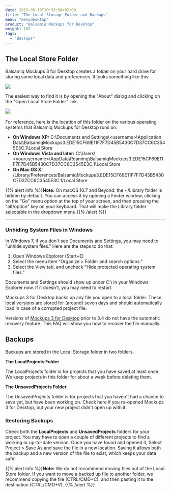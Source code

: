 ```yaml
---
date: 2015-05-10T10:33:54+02:00
title: "The Local Storage Folder and Backups"
menu: "menudesktop"
product: "Balsamiq Mockups for Desktop"
weight: 192
tags:
  - "Backups"
---
```


## The Local Store Folder

Balsamiq Mockups 3 for Desktop creates a folder on your hard drive for storing some local data and preferences. It looks something like this:

![](https://media.balsamiq.com/img/support/docs/m4d/b3/localstore.png)

The easiest way to find it is by opening the "About" dialog and clicking on the "Open Local Store Folder" link.

![](https://media.balsamiq.com/img/support/docs/m4d/b3/aboutdialog.png)​

For reference, here is the location of this folder on the various operating systems that Balsamiq Mockups for Desktop runs on:

* **On Windows XP:** C:\Documents and Settings\\\<username>\Application Data\BalsamiqMockups3.EDE15CF69E11F7F7D45B5430C7D37CC6C3545E3C.1\Local Store
* **On Windows Vista and later:** C:\Users\\\<yourusername>\AppData\Roaming\BalsamiqMockups3.EDE15CF69E11F7F7D45B5430C7D37CC6C3545E3C.1\Local Store
* **On Mac OS X:** <your user home>/Library/Preferences/BalsamiqMockups3.EDE15CF69E11F7F7D45B5430C7D37CC6C3545E3C.1/Local Store


{{% alert info %}}**Note:** On macOS 10.7 and Beyond: the ~/Library folder is hidden by default. You can access it by opening a Finder window, clicking on the "Go" menu option at the top of your screen, and then pressing the "alt/option" key on your keyboard. That will make the Library folder selectable in the dropdown menu.{{% /alert %}}

* * *

### Unhiding System Files in Windows

In Windows 7, if you don't see Documents and Settings, you may need to "unhide system files." Here are the steps to do that:

1. Open Windows Explorer (Start+E)
2. Select the menu item "Organize > Folder and search options."
3. Select the View tab, and uncheck "Hide protected operating system files."

Documents and Settings should show up under C:\ in your Windows Explorer now. If it doesn't, you may need to restart.

Mockups 3 for Desktop backs up any file you open to a local folder. These local versions are stored for (around) seven days and should automatically load in case of a corrupted project file.

Versions of [Mockups 3 for Desktop](https://balsamiq.com/download) prior to 3.4 do not have the automatic recovery feature. This FAQ will show you how to recover the file manually.

## Backups

Backups are stored in the Local Storage folder in two folders.

**The LocalProjects Folder**

The LocalProjects folder is for projects that you have saved at least once. We keep projects in this folder for about a week before deleting them.

**The UnsavedProjects Folder**

The UnsavedProjects folder is for projects that you haven't had a chance to save yet, but have been working on. Check here if you re-opened Mockups 3 for Desktop, but your new project didn't open up with it.

### Restoring Backups

Check both the **LocalProjects** and **UnsavedProjects** folders for your project. You may have to open a couple of different projects to find a working or up-to-date version. Once you have found and opened it, Select Project > Save As and save the file in a new location. Saving it allows both the backup and a new version of the file to exist, which keeps your data safe!

{{% alert info %}}**Note:** We do not recommend moving files out of the Local Store folder. If you want to move a backed up file to another folder, we recommend copying the file (CTRL/CMD+C), and then pasting it to the destination (CTRL/CMD+V). {{% /alert %}}
